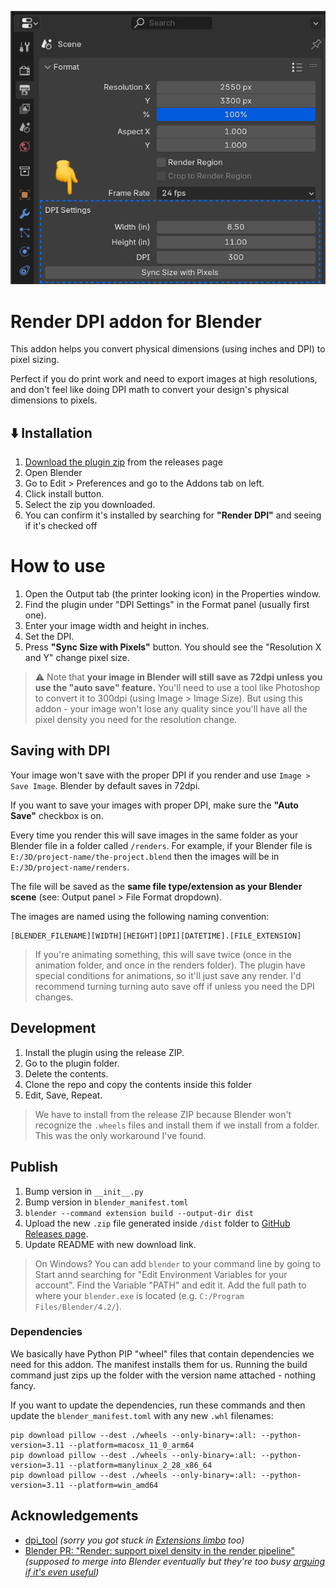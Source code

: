 ![Plugin panel in Blender](./docs/plugin-panel-highlighted.png)

# Render DPI addon for Blender

This addon helps you convert physical dimensions (using inches and DPI) to pixel sizing.

Perfect if you do print work and need to export images at high resolutions, and don't feel like doing DPI math to convert your design's physical dimensions to pixels.

## ⬇️ Installation

1. [Download the plugin zip](https://github.com/whoisryosuke/blender-render-dpi/releases/download/v0.0.2/render_dpi-0.0.2.zip) from the releases page
1. Open Blender
1. Go to Edit > Preferences and go to the Addons tab on left.
1. Click install button.
1. Select the zip you downloaded.
1. You can confirm it's installed by searching for **"Render DPI"** and seeing if it's checked off

# How to use

1. Open the Output tab (the printer looking icon) in the Properties window.
1. Find the plugin under "DPI Settings" in the Format panel (usually first one).
1. Enter your image width and height in inches.
1. Set the DPI.
1. Press **"Sync Size with Pixels"** button. You should see the "Resolution X and Y" change pixel size.

> ⚠️ Note that **your image in Blender will still save as 72dpi unless you use the "auto save" feature.** You'll need to use a tool like Photoshop to convert it to 300dpi (using Image > Image Size). But using this addon - your image won't lose any quality since you'll have all the pixel density you need for the resolution change.

## Saving with DPI

Your image won't save with the proper DPI if you render and use `Image > Save Image`. Blender by default saves in 72dpi.

If you want to save your images with proper DPI, make sure the **"Auto Save"** checkbox is on.

Every time you render this will save images in the same folder as your Blender file in a folder called `/renders`. For example, if your Blender file is `E:/3D/project-name/the-project.blend` then the images will be in `E:/3D/project-name/renders`.

The file will be saved as the **same file type/extension as your Blender scene** (see: Output panel > File Format dropdown).

The images are named using the following naming convention:

```
[BLENDER_FILENAME][WIDTH][HEIGHT][DPI][DATETIME].[FILE_EXTENSION]
```

> If you're animating something, this will save twice (once in the animation folder, and once in the renders folder). The plugin have special conditions for animations, so it'll just save any render. I'd recommend turning turning auto save off if unless you need the DPI changes.

## Development

1. Install the plugin using the release ZIP.
1. Go to the plugin folder.
1. Delete the contents.
1. Clone the repo and copy the contents inside this folder
1. Edit, Save, Repeat.

> We have to install from the release ZIP because Blender won't recognize the `.wheels` files and install them if we install from a folder. This was the only workaround I've found.

## Publish

1. Bump version in `__init__.py`
1. Bump version in `blender_manifest.toml`
1. `blender --command extension build --output-dir dist`
1. Upload the new `.zip` file generated inside `/dist` folder to [GitHub Releases page](https://github.com/whoisryosuke/blender-render-dpi/releases/new).
1. Update README with new download link.

> On Windows? You can add `blender` to your command line by going to Start annd searching for "Edit Environment Variables for your account". Find the Variable "PATH" and edit it. Add the full path to where your `blender.exe` is located (e.g. `C:/Program Files/Blender/4.2/`).

### Dependencies

We basically have Python PIP "wheel" files that contain dependencies we need for this addon. The manifest installs them for us. Running the build command just zips up the folder with the version name attached - nothing fancy.

If you want to update the dependencies, run these commands and then update the `blender_manifest.toml` with any new `.whl` filenames:

```shell
pip download pillow --dest ./wheels --only-binary=:all: --python-version=3.11 --platform=macosx_11_0_arm64
pip download pillow --dest ./wheels --only-binary=:all: --python-version=3.11 --platform=manylinux_2_28_x86_64
pip download pillow --dest ./wheels --only-binary=:all: --python-version=3.11 --platform=win_amd64
```

## Acknowledgements

- [dpi_tool](https://github.com/AIGODLIKE/dpi_tool) _(sorry you got stuck in [Extensions limbo](https://extensions.blender.org/approval-queue/dpi-tool/) too)_
- [Blender PR: "Render: support pixel density in the render pipeline"](https://projects.blender.org/blender/blender/pulls/127831) _(supposed to merge into Blender eventually but they're too busy [arguing if it's even useful](https://projects.blender.org/blender/blender/pulls/127831#issuecomment-1309022))_
